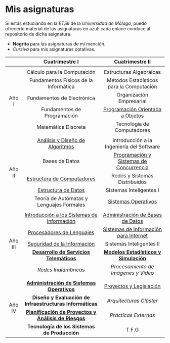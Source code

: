 # Mis asignaturas

Si estás estudiando en la _ETSII_ de la _Universidad de Málaga_, puedo ofrecerte material de las asignaturas en azul: cada enlace conduce al repositorio de dicha asignatura.
* **Negrita** para las asignaturas de mi mención.
* _Cursiva_ para mis asignaturas optativas.

<table align="center">
    <thead align="center">
        <tr>
            <th></th>
            <th>Cuatrimestre I</th>
            <th>Cuatrimestre II</th>
        </tr>
    </thead>
    <tbody align="center">
        <tr>
            <td colspan="4"></td>
        </tr>
        <tr>
            <td rowspan="5">Año I</td>
            <td>Cálculo para la Computación</td>
            <td>Estructuras Algebráicas</td>
        </tr>
        <tr>
            <td>Fundamentos Físicos de la Informática</td>
            <td>Métodos Estadísticos para la Computación</td>
        </tr>
        <tr>
            <td>Fundamentos de Electrónica</td>
            <td>Organización Empresarial</td>
        </tr>
        <tr>
            <td>Fundamentos de Programación</td>
            <td><a href="https://github.com/15Galan/asignatura-109" target="_blank" rel="noopener noreferrer">Programación Orientada a Objetos</a></td>
        </tr>
        <tr>
            <td>Matemática Discreta</td>
            <td>Tecnología de Computadores</td>
        </tr>
        <tr>
            <td colspan="4"></td>
        </tr>
        <tr>
            <td rowspan="5">Año II</td>
            <td><a href="https://github.com/15Galan/asignatura-201" target="_blank" rel="noopener noreferrer">Análisis y Diseño de Algoritmos</a></td>
            <td>Introducción a la Ingeniería del Software</td>
        </tr>
        <tr>
            <td>Bases de Datos</td>
            <td><a href="https://github.com/15Galan/asignatura-207" target="_blank" rel="noopener noreferrer">Programación y Sistemas de Concurrencia</a></td>
        </tr>
        <tr>
            <td><a href="https://github.com/15Galan/asignatura-203" target="_blank" rel="noopener noreferrer">Estructura de Computadores</a></td>
            <td>Redes y Sistemas Distribuidos</td>
        </tr>
        <tr>
            <td><a href="https://github.com/15Galan/asignatura-204" target="_blank" rel="noopener noreferrer">Estructura de Datos</a></td>
            <td>Sistemas Inteligentes I</td>
        </tr>
        <tr>
            <td>Teoría de Autómatas y Lenguajes Formales</td>
            <td><a href="https://github.com/15Galan/asignatura-210" target="_blank" rel="noopener noreferrer">Sistemas Operativos</a></td>
        </tr>
        <tr>
            <td colspan="4"></td>
        </tr>
        <tr>
            <td rowspan="5">Año III</td>
            <td><a href="https://github.com/15Galan/asignatura-301" target="_blank" rel="noopener noreferrer">Introducción a los Sistemas de Información</a></td>
            <td><a href="https://github.com/15Galan/asignatura-305" target="_blank" rel="noopener noreferrer">Administración de Bases de Datos</a></td>
        </tr>
        <tr>
            <td><a href="https://github.com/15Galan/asignatura-302" target="_blank" rel="noopener noreferrer">Procesadores de Lenguajes</a></td>
            <td><a href="https://github.com/15Galan/asignatura-306" target="_blank" rel="noopener noreferrer">Sistemas de Información para Internet</a></td>
        </tr>
        <tr>
            <td><a href="https://github.com/15Galan/asignatura-303" target="_blank" rel="noopener noreferrer">Seguridad de la Información</a></td>
            <td>Sistemas Inteligentes II</td>
        </tr>
        <tr>
            <td><b><a href="https://github.com/15Galan/mencion-330" target="_blank" rel="noopener noreferrer">Desarrollo de Servicios Telemáticos</a></b></td>
            <td><b><a href="https://github.com/15Galan/mencion-331" target="_blank" rel="noopener noreferrer">Modelos Estadísticos y Simulación</a></b></td>
        </tr>
        <tr>
            <td><i>Redes Inalámbricas</i></td>
            <td><i>Procesamiento de Imágenes y Vídeo</i></td>
        </tr>
        <tr>
            <td colspan="4"></td>
        </tr>
        <tr>
            <td rowspan="4">Año IV</td>
            <td><b><a href="https://github.com/15Galan/mencion-430" target="_blank" rel="noopener noreferrer">Administración de Sistemas Operativos</a></b></td>
            <td><a href="https://github.com/15Galan/asignatura-401" target="_blank" rel="noopener noreferrer">Proyectos y Legislación</a></td>
        </tr>
        <tr>
            <td><b>Diseño y Evaluación de Infraestructuras Informáticas</b></td>
            <td><i>Arquitecturas Clúster</i></td>
        </tr>
        <tr>
            <td><b><a href="https://github.com/15Galan/mencion-432" target="_blank" rel="noopener noreferrer">Planificación de Proyectos y Análisis de Riesgos</a></b></td>
            <td><i>Prácticas Externas</i></td>
        </tr>
        <tr>
            <td><b>Tecnología de los Sistemas de Producción</b></td>
            <td>T.F.G</td>
        </tr>
    </tbody>
</table>



